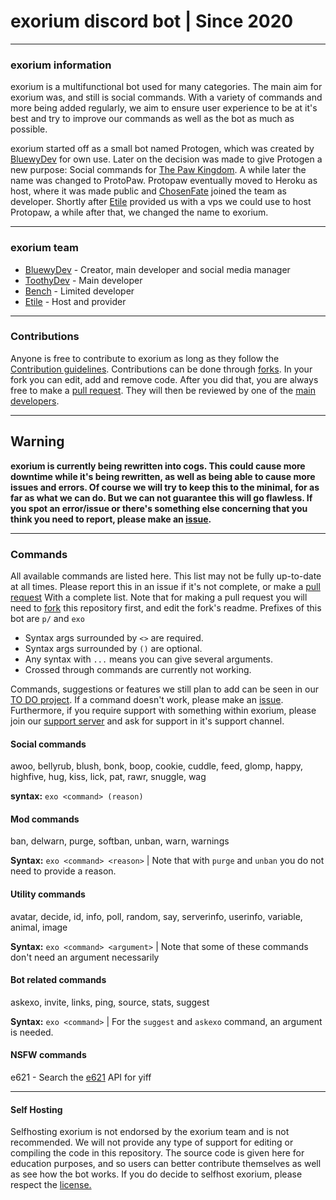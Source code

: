 # exorium discord bot | Since 2020
----
### exorium information
exorium is a multifunctional bot used for many categories. The main aim for exorium was, and still is social commands. With a variety of commands and more being added regularly, we aim to ensure user experience to be at it's best and try to improve our commands as well as the bot as much as possible.

exorium started off as a small bot named Protogen, which was created by [BluewyDev](https://github.com/BluewyDev/) for own use. Later on the decision was made to give Protogen a new purpose: Social commands for [The Paw Kingdom](https://linktr.ee/pawkingdom). A while later the name was changed to ProtoPaw. Protopaw eventually moved to Heroku as host, where it was made public and [ChosenFate](https://github.com/Chosen-Fate) joined the team as developer. Shortly after [Etile](https://github.com/Etile0) provided us with a vps we could use to host Protopaw, a while after that, we changed the name to exorium.

---
### exorium team
- [BluewyDev](https://github.com/BluewyDev) - Creator, main developer and social media manager
- [ToothyDev](https://github.com/ToothyDev) - Main developer
- [Bench](https://github.com/Bench182) - Limited developer
- [Etile](https://github.com/Etile0) - Host and provider
---
### Contributions
Anyone is free to contribute to exorium as long as they follow the [Contribution guidelines](https://github.com/ThePawKingdom/exorium/blob/master/CONTRIBUTING.md). Contributions can be done through [forks](https://github.com/ThePawKingdom/exorium/network/members). In your fork you can edit, add and remove code. After you did that, you are always free to make a [pull request](https://github.com/ThePawKingdom/exorium/pulls/). They will then be reviewed by one of the [main developers](https://github.com/ThePawKingdom/exorium#exorium-team).

---
## Warning
**exorium is currently being rewritten into cogs. This could cause more downtime while it's being rewritten, as well as being able to cause more issues and errors. Of course we will try to keep this to the minimal, for as far as what we can do. But we can not guarantee this will go flawless. If you spot an error/issue or there's something else concerning that you think you need to report, please make an [issue](https://github.com/ThePawKingdom/exorium/issues).**

---
### Commands
All available commands are listed here. This list may not be fully up-to-date at all times.
Please report this in an issue if it's not complete, or make a [pull request](https://github.com/ThePawKingdom/exorium/pulls/) With a complete list. Note that for making a pull request you will need to [fork](https://github.com/ThePawKingdom/exorium/network/members) this repository first, and edit the fork's readme. Prefixes of this bot are `p/` and `exo`

* Syntax args surrounded by `<>` are required. 
* Syntax args surrounded by `()` are optional. 
* Any syntax with `...` means you can give several arguments.
* Crossed through commands are currently not working.

Commands, suggestions or features we still plan to add can be seen in our [TO DO project](https://github.com/ThePawKingdom/exorium/projects/1). If a command doesn't work, please make an [issue](https://github.com/ThePawKingdom/exorium/issues/). Furthermore, if you require support with something within exorium, please join our [support server](https://discord.gg/CEHkNky) and ask for support in it's support channel. 

#### Social commands
awoo, bellyrub, blush, bonk, boop, cookie, cuddle, feed, glomp, happy, highfive, hug, kiss, lick, pat, rawr, snuggle, wag

**syntax:** `exo <command> (reason)`

#### Mod commands
ban, delwarn, purge, softban, unban, warn, warnings

**Syntax:** `exo <command> <reason>` | Note that with `purge` and `unban` you do not need to provide a reason.

#### Utility commands
avatar, decide, id, info, poll, random, say, serverinfo, userinfo, variable, animal, image

**Syntax:** `exo <command> <argument>` | Note that some of these commands don't need an argument necessarily

#### Bot related commands
askexo, invite, links, ping, source, stats, suggest

**Syntax:** `exo <command>` | For the `suggest` and `askexo` command, an argument is needed.

#### NSFW commands
e621 - Search the [e621](https://e621.net) API for yiff

---
#### Self Hosting
Selfhosting exorium is not endorsed by the exorium team and is not recommended. We will not provide any type of support for editing or compiling the code in this repository. The source code is given here for education purposes, and so users can better contribute themselves as well as see how the bot works. If you do decide to selfhost exorium, please respect the [license.](https://github.com/ThePawKingdom/exorium/blob/master/LICENSE)
